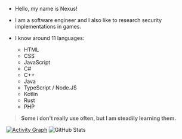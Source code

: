 - Hello, my name is Nexus!
- I am a software engineer and I also like to research security implementations in games.

- I know around 11 languages:
    - HTML
    - CSS
    - JavaScript
    - C#
    - C++
    - Java
    - TypeScript / Node.JS
    - Kotlin
    - Rust
    - PHP
> **Some i don't really use often, but I am steadily learning them.**



[![Activity Graph](https://github-readme-activity-graph.vercel.app/graph?username=Nexus0821&bg_color=2b2b2b&color=4c839e&line=24abc6&point=51c4cd&area=true&hide_border=true)](https://github.com/ashutosh00710/github-readme-activity-graph)
![GitHub Stats](https://github-readme-stats.vercel.app/api?username=Nexus0821&theme=dark&show_icons=true)
